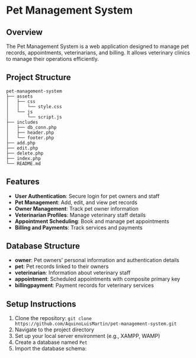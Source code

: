 # Pet Management System

## Overview
The Pet Management System is a web application designed to manage pet records, appointments, veterinarians, and billing. It allows veterinary clinics to manage their operations efficiently.

## Project Structure
```
pet-management-system
├── assets
│   ├── css
│   │   └── style.css
│   └── js
│       └── script.js
├── includes
│   ├── db_conn.php
│   ├── header.php
│   └── footer.php
├── add.php
├── edit.php
├── delete.php
├── index.php
└── README.md
```

## Features
- **User Authentication**: Secure login for pet owners and staff
- **Pet Management**: Add, edit, and view pet records
- **Owner Management**: Track pet owner information
- **Veterinarian Profiles**: Manage veterinary staff details
- **Appointment Scheduling**: Book and manage pet appointments
- **Billing and Payments**: Track services and payments

## Database Structure
- **owner**: Pet owners' personal information and authentication details
- **pet**: Pet records linked to their owners
- **veterinarian**: Information about veterinary staff
- **appointment**: Scheduled appointments with composite primary key
- **billingpayment**: Payment records for veterinary services

## Setup Instructions
1. Clone the repository: `git clone https://github.com/AquinoLuisMartin/pet-management-system.git`
2. Navigate to the project directory
3. Set up your local server environment (e.g., XAMPP, WAMP)
4. Create a database named `Pet`
5. Import the database schema:

